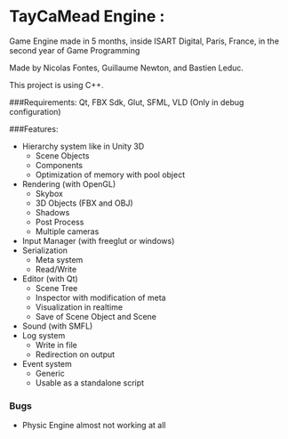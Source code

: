 TayCaMead Engine :
========

Game Engine made in 5 months, inside ISART Digital, Paris, France, in the second year of Game Programming

Made by Nicolas Fontes, Guillaume Newton, and Bastien Leduc.

This project is using C++.

###Requirements:
Qt, FBX Sdk, Glut, SFML, VLD (Only in debug configuration)

###Features:

  -  Hierarchy system like in Unity 3D
	  - Scene Objects
	  - Components
	  - Optimization of memory with pool object
  -  Rendering (with OpenGL)
	  - Skybox
	  - 3D Objects (FBX and OBJ)
	  - Shadows
	  - Post Process
	  - Multiple cameras
  - Input Manager (with freeglut or windows)
  -  Serialization
	  - Meta system
	  - Read/Write 
  -  Editor (with Qt)
	  - Scene Tree 
	  - Inspector with modification of meta
	  - Visualization in realtime
	  - Save of Scene Object and Scene
  -  Sound (with SMFL)
  - Log system
	  - Write in file
	  - Redirection on output
  - Event system
	  - Generic
	  - Usable as a standalone script
	  
### Bugs

- Physic Engine almost not working at all

